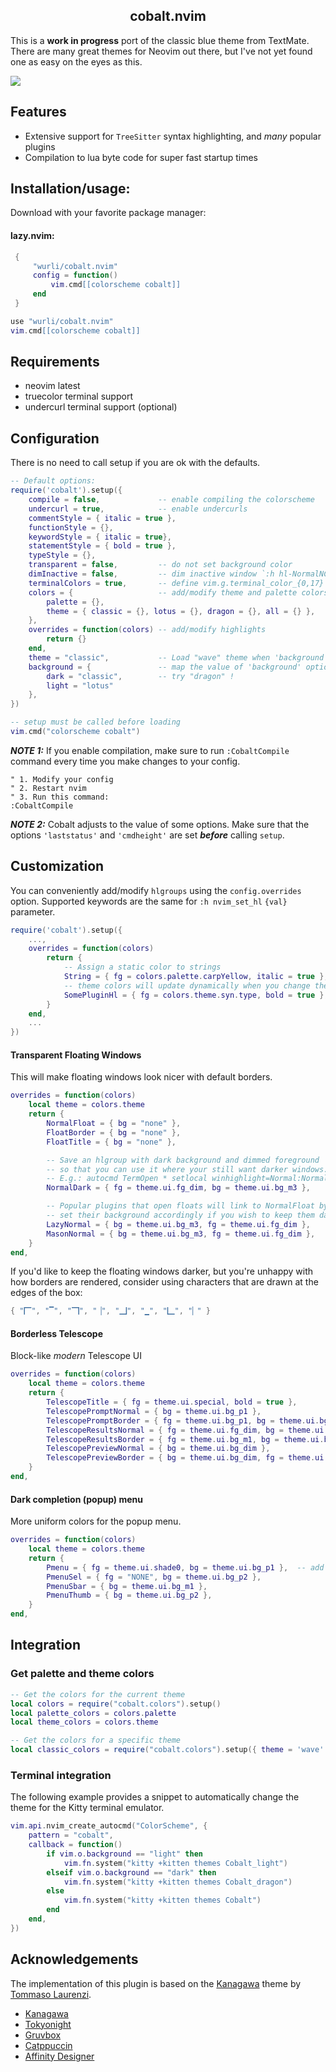 <p align="center">
  <h2 align="center">cobalt.nvim</h2>
</p>

This is a **work in progress** port of the classic blue theme from TextMate. 
There are many great themes for Neovim out there, but I've not yet found
one as easy on the eyes as this.

![](preview.png)

## Features

- Extensive support for `TreeSitter` syntax highlighting, and _many_ popular plugins
- Compilation to lua byte code for super fast startup times

## Installation/usage:

Download with your favorite package manager:

#### lazy.nvim:
```lua
 {
     "wurli/cobalt.nvim"
     config = function()
         vim.cmd[[colorscheme cobalt]]
     end
 }
```

```lua
use "wurli/cobalt.nvim"
vim.cmd[[colorscheme cobalt]]
```

## Requirements

- neovim latest
- truecolor terminal support
- undercurl terminal support (optional)

## Configuration

There is no need to call setup if you are ok with the defaults.

```lua
-- Default options:
require('cobalt').setup({
    compile = false,             -- enable compiling the colorscheme
    undercurl = true,            -- enable undercurls
    commentStyle = { italic = true },
    functionStyle = {},
    keywordStyle = { italic = true},
    statementStyle = { bold = true },
    typeStyle = {},
    transparent = false,         -- do not set background color
    dimInactive = false,         -- dim inactive window `:h hl-NormalNC`
    terminalColors = true,       -- define vim.g.terminal_color_{0,17}
    colors = {                   -- add/modify theme and palette colors
        palette = {},
        theme = { classic = {}, lotus = {}, dragon = {}, all = {} },
    },
    overrides = function(colors) -- add/modify highlights
        return {}
    end,
    theme = "classic",           -- Load "wave" theme when 'background' option is not set
    background = {               -- map the value of 'background' option to a theme
        dark = "classic",        -- try "dragon" !
        light = "lotus"
    },
})

-- setup must be called before loading
vim.cmd("colorscheme cobalt")
```

**_NOTE 1:_** If you enable compilation, make sure to run `:CobaltCompile` command every time you make changes to your config.

```vim
" 1. Modify your config
" 2. Restart nvim
" 3. Run this command:
:CobaltCompile
```

**_NOTE 2:_** Cobalt adjusts to the value of some options. Make sure that the options `'laststatus'` and `'cmdheight'` are set **_before_** calling `setup`.

## Customization
<!---->
<!-- In cobalt, there are _two_ kinds of colors: `PaletteColors` and `ThemeColors`; -->
<!-- `PaletteColors` are defined directly as RGB Hex strings, and have arbitrary names -->
<!-- that recall their actual color. Conversely, `ThemeColors` are named and grouped _semantically_ -->
<!-- on the basis of their actual function. -->
<!---->
<!-- In short, a `palette` defines all the available colors, while a `theme` maps the `PaletteColors` -->
<!-- to specific `ThemeColors` and the same palette color may be assigned to multiple theme colors. -->
<!---->
<!-- You can change _both_ theme or palette colors using `config.colors`. -->
<!-- All the palette color names can be found [here](lua/cobalt/colors.lua), -->
<!-- while their usage by each theme can be found [here](lua/cobalt/themes.lua). -->
<!---->
<!-- ```lua -->
<!-- require('cobalt').setup({ -->
<!--     ..., -->
<!--     colors = { -->
<!--         palette = { -->
<!--             -- change all usages of these colors -->
<!--             sumiInk0 = "#000000", -->
<!--             fujiWhite = "#FFFFFF", -->
<!--         }, -->
<!--         theme = { -->
<!--             -- change specific usages for a certain theme, or for all of them -->
<!--             classic = { -->
<!--                 ui = { -->
<!--                     float = { -->
<!--                         bg = "none", -->
<!--                     }, -->
<!--                 }, -->
<!--             }, -->
<!--             dragon = { -->
<!--                 syn = { -->
<!--                     parameter = "yellow", -->
<!--                 }, -->
<!--             }, -->
<!--             all = { -->
<!--                 ui = { -->
<!--                     bg_gutter = "none" -->
<!--                 } -->
<!--             } -->
<!--         } -->
<!--     }, -->
<!--     ... -->
<!-- }) -->
<!-- ``` -->
<!---->
You can conveniently add/modify `hlgroups` using the `config.overrides` option.
Supported keywords are the same for `:h nvim_set_hl` `{val}` parameter.

```lua
require('cobalt').setup({
    ...,
    overrides = function(colors)
        return {
            -- Assign a static color to strings
            String = { fg = colors.palette.carpYellow, italic = true },
            -- theme colors will update dynamically when you change theme!
            SomePluginHl = { fg = colors.theme.syn.type, bold = true },
        }
    end,
    ...
})
```


#### Transparent Floating Windows

This will make floating windows look nicer with default borders.

```lua
overrides = function(colors)
    local theme = colors.theme
    return {
        NormalFloat = { bg = "none" },
        FloatBorder = { bg = "none" },
        FloatTitle = { bg = "none" },

        -- Save an hlgroup with dark background and dimmed foreground
        -- so that you can use it where your still want darker windows.
        -- E.g.: autocmd TermOpen * setlocal winhighlight=Normal:NormalDark
        NormalDark = { fg = theme.ui.fg_dim, bg = theme.ui.bg_m3 },

        -- Popular plugins that open floats will link to NormalFloat by default;
        -- set their background accordingly if you wish to keep them dark and borderless
        LazyNormal = { bg = theme.ui.bg_m3, fg = theme.ui.fg_dim },
        MasonNormal = { bg = theme.ui.bg_m3, fg = theme.ui.fg_dim },
    }
end,
```

If you'd like to keep the floating windows darker, but you're unhappy with how
borders are rendered, consider using characters that are drawn at the edges of
the box:

```lua
{ "🭽", "▔", "🭾", "▕", "🭿", "▁", "🭼", "▏" }
```

#### Borderless Telescope

Block-like _modern_ Telescope UI

```lua
overrides = function(colors)
    local theme = colors.theme
    return {
        TelescopeTitle = { fg = theme.ui.special, bold = true },
        TelescopePromptNormal = { bg = theme.ui.bg_p1 },
        TelescopePromptBorder = { fg = theme.ui.bg_p1, bg = theme.ui.bg_p1 },
        TelescopeResultsNormal = { fg = theme.ui.fg_dim, bg = theme.ui.bg_m1 },
        TelescopeResultsBorder = { fg = theme.ui.bg_m1, bg = theme.ui.bg_m1 },
        TelescopePreviewNormal = { bg = theme.ui.bg_dim },
        TelescopePreviewBorder = { bg = theme.ui.bg_dim, fg = theme.ui.bg_dim },
    }
end,
```

#### Dark completion (popup) menu

More uniform colors for the popup menu.

```lua
overrides = function(colors)
    local theme = colors.theme
    return {
        Pmenu = { fg = theme.ui.shade0, bg = theme.ui.bg_p1 },  -- add `blend = vim.o.pumblend` to enable transparency
        PmenuSel = { fg = "NONE", bg = theme.ui.bg_p2 },
        PmenuSbar = { bg = theme.ui.bg_m1 },
        PmenuThumb = { bg = theme.ui.bg_p2 },
    }
end,
```

## Integration

### Get palette and theme colors

```lua
-- Get the colors for the current theme
local colors = require("cobalt.colors").setup()
local palette_colors = colors.palette
local theme_colors = colors.theme

-- Get the colors for a specific theme
local classic_colors = require("cobalt.colors").setup({ theme = 'wave' })
```

### Terminal integration

The following example provides a snippet to automatically change the theme
for the Kitty terminal emulator.

```lua
vim.api.nvim_create_autocmd("ColorScheme", {
    pattern = "cobalt",
    callback = function()
        if vim.o.background == "light" then
            vim.fn.system("kitty +kitten themes Cobalt_light")
        elseif vim.o.background == "dark" then
            vim.fn.system("kitty +kitten themes Cobalt_dragon")
        else
            vim.fn.system("kitty +kitten themes Cobalt")
        end
    end,
})
```

## Acknowledgements

The implementation of this plugin is based on the [Kanagawa](https://github.com/rebelot/kanagawa.nvim)
theme by [Tommaso Laurenzi](https://github.com/rebelot).

- [Kanagawa](https://github.com/rebelot/kanagawa.nvim)
- [Tokyonight](https://github.com/folke/tokyonight.nvim)
- [Gruvbox](https://github.com/morhetz/gruvbox)
- [Catppuccin](https://github.com/catppuccin/nvim)
- [Affinity Designer](https://affinity.serif.com/designer/)

